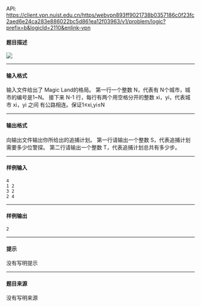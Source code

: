 API: https://client.vpn.nuist.edu.cn/https/webvpn893ff9021738b0357186c0f23fc2aed6e24ca283e886022bc5d861ea12f03963/v1/problem/logic?prefix=b&logicId=2110&enlink-vpn

#### 题目描述

![](../file/2110_0.jpg)

---

#### 输入格式

输入文件给出了 Magic Land的格局。 第一行一个整数 N，代表有 N个城市，城市的编号是1~N。 接下来 N-1 行，每行有两个用空格分开的整数 xi，yi，代表城市 xi，yi 之间 有公路相连。保证1≤xi,yi≤N

---

#### 输出格式

向输出文件输出你所给出的追捕计划。 第一行请输出一个整数 S，代表追捕计划需要多少位警探。 第二行请输出一个整数 T，代表追捕计划总共有多少步。

---

#### 样例输入
```
4 
1 2 
3 2 
2 4 
```

---

#### 样例输出
```
2
```

---

#### 提示

没有写明提示

---

#### 题目来源

没有写明来源